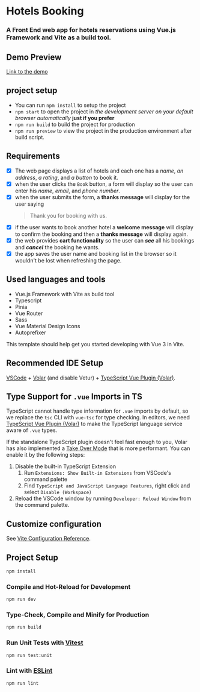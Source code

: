 # Hotels Booking

### A Front End web app for hotels reservations using Vue.js Framework and Vite as a build tool.

## Demo Preview

[Link to the demo](https://elkanaria-hotels-booking.netlify.app/)

## project setup

- You can run `npm install` to setup the project
- `npm start` to open the project in _the development server on your default browser automatically_ **just if you prefer**
- `npm run build` to build the project for production
- `npm run preview` to view the project in the production environment after build script.

## Requirements

- [x] The web page displays a list of hotels and each one has a _name_, _an address_, _a rating_, and _a button_ to book it.
- [x] when the user clicks the `Book` button, a form will display so the user can enter his _name_, _email_, and _phone number_.
- [x] when the user submits the form, a **thanks message** will display for the user
      saying
  > Thank you for booking with us.
- [x] if the user wants to book another hotel a **welcome message** will display to confirm the booking and then a **thanks message** will display again.
- [x] the web provides **cart functionality** so the user can **_see_** all his bookings and **_cancel_** the booking he wants.
- [x] the app saves the user name and booking list in the browser so it wouldn't be lost when refreshing the page.

## Used languages and tools

- Vue.js Framework with Vite as build tool
- Typescript
- Pinia
- Vue Router
- Sass
- Vue Material Design Icons
- Autoprefixer

This template should help get you started developing with Vue 3 in Vite.

## Recommended IDE Setup

[VSCode](https://code.visualstudio.com/) + [Volar](https://marketplace.visualstudio.com/items?itemName=Vue.volar) (and disable Vetur) + [TypeScript Vue Plugin (Volar)](https://marketplace.visualstudio.com/items?itemName=Vue.vscode-typescript-vue-plugin).

## Type Support for `.vue` Imports in TS

TypeScript cannot handle type information for `.vue` imports by default, so we replace the `tsc` CLI with `vue-tsc` for type checking. In editors, we need [TypeScript Vue Plugin (Volar)](https://marketplace.visualstudio.com/items?itemName=Vue.vscode-typescript-vue-plugin) to make the TypeScript language service aware of `.vue` types.

If the standalone TypeScript plugin doesn't feel fast enough to you, Volar has also implemented a [Take Over Mode](https://github.com/johnsoncodehk/volar/discussions/471#discussioncomment-1361669) that is more performant. You can enable it by the following steps:

1. Disable the built-in TypeScript Extension
   1. Run `Extensions: Show Built-in Extensions` from VSCode's command palette
   2. Find `TypeScript and JavaScript Language Features`, right click and select `Disable (Workspace)`
2. Reload the VSCode window by running `Developer: Reload Window` from the command palette.

## Customize configuration

See [Vite Configuration Reference](https://vitejs.dev/config/).

## Project Setup

```sh
npm install
```

### Compile and Hot-Reload for Development

```sh
npm run dev
```

### Type-Check, Compile and Minify for Production

```sh
npm run build
```

### Run Unit Tests with [Vitest](https://vitest.dev/)

```sh
npm run test:unit
```

### Lint with [ESLint](https://eslint.org/)

```sh
npm run lint
```
